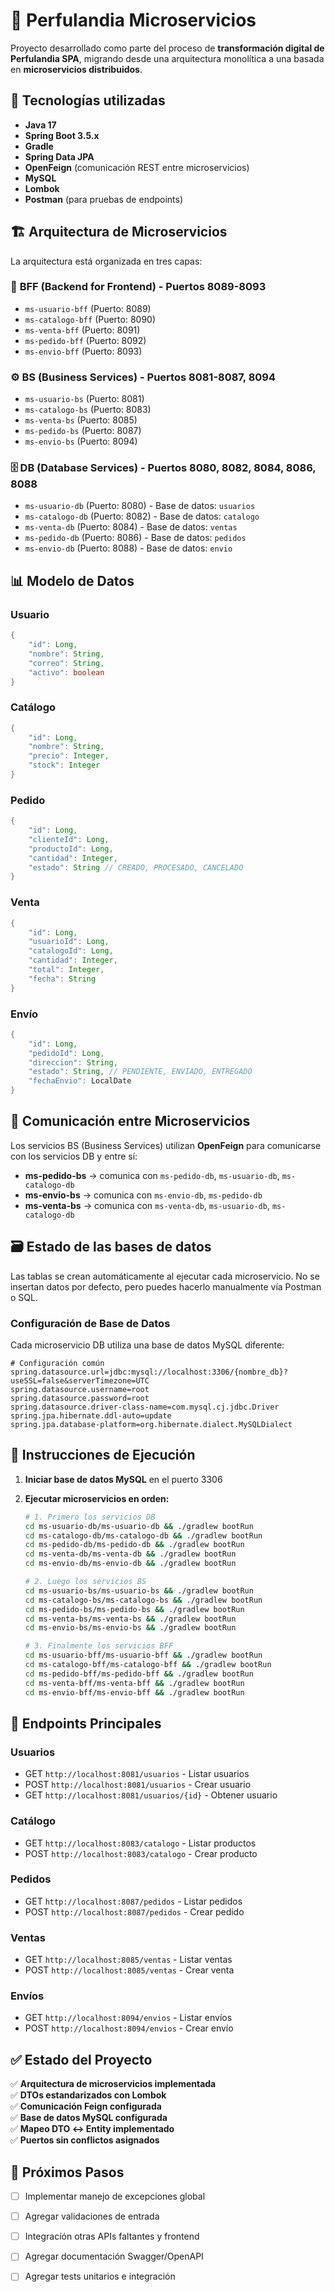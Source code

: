 # 🧩 Perfulandia Microservicios

Proyecto desarrollado como parte del proceso de **transformación digital de Perfulandia SPA**, migrando desde una arquitectura monolítica a una basada en **microservicios distribuidos**.

## 🚀 Tecnologías utilizadas

- **Java 17**
- **Spring Boot 3.5.x**
- **Gradle**
- **Spring Data JPA**
- **OpenFeign** (comunicación REST entre microservicios)
- **MySQL**
- **Lombok**
- **Postman** (para pruebas de endpoints)

## 🏗️ Arquitectura de Microservicios

La arquitectura está organizada en tres capas:

### 🎯 **BFF (Backend for Frontend)** - Puertos 8089-8093
- `ms-usuario-bff` (Puerto: 8089)
- `ms-catalogo-bff` (Puerto: 8090)
- `ms-venta-bff` (Puerto: 8091)
- `ms-pedido-bff` (Puerto: 8092)
- `ms-envio-bff` (Puerto: 8093)

### ⚙️ **BS (Business Services)** - Puertos 8081-8087, 8094
- `ms-usuario-bs` (Puerto: 8081)
- `ms-catalogo-bs` (Puerto: 8083)
- `ms-venta-bs` (Puerto: 8085)
- `ms-pedido-bs` (Puerto: 8087)
- `ms-envio-bs` (Puerto: 8094)

### 🗄️ **DB (Database Services)** - Puertos 8080, 8082, 8084, 8086, 8088
- `ms-usuario-db` (Puerto: 8080) - Base de datos: `usuarios`
- `ms-catalogo-db` (Puerto: 8082) - Base de datos: `catalogo`
- `ms-venta-db` (Puerto: 8084) - Base de datos: `ventas`
- `ms-pedido-db` (Puerto: 8086) - Base de datos: `pedidos`
- `ms-envio-db` (Puerto: 8088) - Base de datos: `envio`

## 📊 Modelo de Datos

### Usuario
```java
{
    "id": Long,
    "nombre": String,
    "correo": String,
    "activo": boolean
}
```

### Catálogo
```java
{
    "id": Long,
    "nombre": String,
    "precio": Integer,
    "stock": Integer
}
```

### Pedido
```java
{
    "id": Long,
    "clienteId": Long,
    "productoId": Long,
    "cantidad": Integer,
    "estado": String // CREADO, PROCESADO, CANCELADO
}
```

### Venta
```java
{
    "id": Long,
    "usuarioId": Long,
    "catalogoId": Long,
    "cantidad": Integer,
    "total": Integer,
    "fecha": String
}
```

### Envío
```java
{
    "id": Long,
    "pedidoId": Long,
    "direccion": String,
    "estado": String, // PENDIENTE, ENVIADO, ENTREGADO
    "fechaEnvio": LocalDate
}
```

## 🔗 Comunicación entre Microservicios

Los servicios BS (Business Services) utilizan **OpenFeign** para comunicarse con los servicios DB y entre sí:

- **ms-pedido-bs** → comunica con `ms-pedido-db`, `ms-usuario-db`, `ms-catalogo-db`
- **ms-envio-bs** → comunica con `ms-envio-db`, `ms-pedido-db`
- **ms-venta-bs** → comunica con `ms-venta-db`, `ms-usuario-db`, `ms-catalogo-db`

## 🗃️ Estado de las bases de datos

Las tablas se crean automáticamente al ejecutar cada microservicio.
No se insertan datos por defecto, pero puedes hacerlo manualmente vía Postman o SQL.

### Configuración de Base de Datos

Cada microservicio DB utiliza una base de datos MySQL diferente:

```properties
# Configuración común
spring.datasource.url=jdbc:mysql://localhost:3306/{nombre_db}?useSSL=false&serverTimezone=UTC
spring.datasource.username=root
spring.datasource.password=root
spring.datasource.driver-class-name=com.mysql.cj.jdbc.Driver
spring.jpa.hibernate.ddl-auto=update
spring.jpa.database-platform=org.hibernate.dialect.MySQLDialect
```

## 🚀 Instrucciones de Ejecución

1. **Iniciar base de datos MySQL** en el puerto 3306
2. **Ejecutar microservicios en orden:**
   
   ```bash
   # 1. Primero los servicios DB
   cd ms-usuario-db/ms-usuario-db && ./gradlew bootRun
   cd ms-catalogo-db/ms-catalogo-db && ./gradlew bootRun
   cd ms-pedido-db/ms-pedido-db && ./gradlew bootRun
   cd ms-venta-db/ms-venta-db && ./gradlew bootRun
   cd ms-envio-db/ms-envio-db && ./gradlew bootRun
   
   # 2. Luego los servicios BS
   cd ms-usuario-bs/ms-usuario-bs && ./gradlew bootRun
   cd ms-catalogo-bs/ms-catalogo-bs && ./gradlew bootRun
   cd ms-pedido-bs/ms-pedido-bs && ./gradlew bootRun
   cd ms-venta-bs/ms-venta-bs && ./gradlew bootRun
   cd ms-envio-bs/ms-envio-bs && ./gradlew bootRun
   
   # 3. Finalmente los servicios BFF
   cd ms-usuario-bff/ms-usuario-bff && ./gradlew bootRun
   cd ms-catalogo-bff/ms-catalogo-bff && ./gradlew bootRun
   cd ms-pedido-bff/ms-pedido-bff && ./gradlew bootRun
   cd ms-venta-bff/ms-venta-bff && ./gradlew bootRun
   cd ms-envio-bff/ms-envio-bff && ./gradlew bootRun
   ```

## 📡 Endpoints Principales

### Usuarios
- GET `http://localhost:8081/usuarios` - Listar usuarios
- POST `http://localhost:8081/usuarios` - Crear usuario
- GET `http://localhost:8081/usuarios/{id}` - Obtener usuario

### Catálogo
- GET `http://localhost:8083/catalogo` - Listar productos
- POST `http://localhost:8083/catalogo` - Crear producto

### Pedidos
- GET `http://localhost:8087/pedidos` - Listar pedidos
- POST `http://localhost:8087/pedidos` - Crear pedido

### Ventas
- GET `http://localhost:8085/ventas` - Listar ventas
- POST `http://localhost:8085/ventas` - Crear venta

### Envíos
- GET `http://localhost:8094/envios` - Listar envíos
- POST `http://localhost:8094/envios` - Crear envío

## ✅ Estado del Proyecto

✅ **Arquitectura de microservicios implementada**  
✅ **DTOs estandarizados con Lombok**  
✅ **Comunicación Feign configurada**  
✅ **Base de datos MySQL configurada**  
✅ **Mapeo DTO ↔ Entity implementado**  
✅ **Puertos sin conflictos asignados**

## 🔧 Próximos Pasos

- [ ] Implementar manejo de excepciones global
- [ ] Agregar validaciones de entrada
- [ ] Integracíón otras APIs faltantes y frontend
- [ ] Agregar documentación Swagger/OpenAPI
- [ ] Agregar tests unitarios e integración

